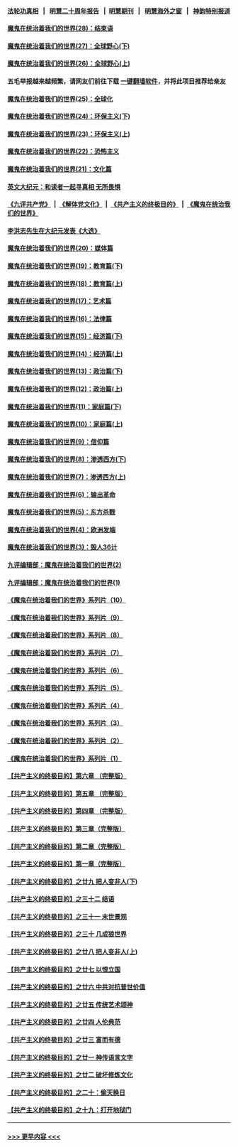 #### [法轮功真相](https://github.com/gfw-breaker/truth/blob/master/README.md?t=0) &nbsp;&nbsp;|&nbsp;&nbsp; [明慧二十周年报告](https://github.com/gfw-breaker/mh-reports/blob/master/README.md?t=0) &nbsp;&nbsp;|&nbsp;&nbsp;[明慧期刊](https://github.com/gfw-breaker/mh-qikan) &nbsp;&nbsp;|&nbsp;&nbsp; [明慧海外之窗](https://github.com/gfw-breaker/mh-news/blob/master/README.md?t=0) &nbsp;&nbsp;|&nbsp;&nbsp; [神韵特别报道](https://github.com/gfw-breaker/mh-news/blob/master/shenyun.md?t=0)
#### [魔鬼在统治着我们的世界(28)：结束语](../pages/nsc422/n10936246.md?t=07040751) 
#### [魔鬼在统治着我们的世界(27)：全球野心(下)](../pages/nsc422/n10928319.md?t=07040751) 
#### [魔鬼在统治着我们的世界(26)：全球野心(上)](../pages/nsc422/n10900318.md?t=07040751) 
#### 五毛举报越来越频繁，请网友们前往下载 [一键翻墙软件](https://github.com/gfw-breaker/ssr-accounts)，并将此项目推荐给亲友
#### [魔鬼在统治着我们的世界(25)：全球化](../pages/nsc422/n10788205.md?t=07040751) 
#### [魔鬼在统治着我们的世界(24)：环保主义(下)](../pages/nsc422/n10695307.md?t=07040751) 
#### [魔鬼在统治着我们的世界(23)：环保主义(上)](../pages/nsc422/n10688613.md?t=07040751) 
#### [魔鬼在统治着我们的世界(22)：恐怖主义](../pages/nsc422/n10614727.md?t=07040751) 
#### [魔鬼在统治着我们的世界(21)：文化篇](../pages/nsc422/n10597706.md?t=07040751) 
#### [英文大纪元：和读者一起寻真相 无所畏惧](../pages/nsc422/n12542027.md?t=07040751) 
#### [《九评共产党》](https://github.com/begood0513/9ping.md/blob/master/README.md) &nbsp;|&nbsp; [《解体党文化》](../../../../jtdwh.md/blob/master/README.md)  &nbsp;|&nbsp; [《共产主义的终极目的》](../../../../gczydzjmd.md/blob/master/README.md) &nbsp;|&nbsp; [《魔鬼在统治我们的世界》](../../../../mgztzwmdsj.md/blob/master/README.md) 
#### [李洪志先生在大纪元发表《大选》](../pages/nsc422/n12534746.md?t=07040751) 
#### [魔鬼在统治着我们的世界(20)：媒体篇](../pages/nsc422/n10586579.md?t=07040751) 
#### [魔鬼在统治着我们的世界(19)：教育篇(下)](../pages/nsc422/n10564808.md?t=07040751) 
#### [魔鬼在统治着我们的世界(18)：教育篇(上)](../pages/nsc422/n10526970.md?t=07040751) 
#### [魔鬼在统治着我们的世界(17)：艺术篇](../pages/nsc422/n10499093.md?t=07040751) 
#### [魔鬼在统治着我们的世界(16)：法律篇](../pages/nsc422/n10485969.md?t=07040751) 
#### [魔鬼在统治着我们的世界(15)：经济篇(下)](../pages/nsc422/n10469975.md?t=07040751) 
#### [魔鬼在统治着我们的世界(14)：经济篇(上)](../pages/nsc422/n10457370.md?t=07040751) 
#### [魔鬼在统治着我们的世界(13)：政治篇(下)](../pages/nsc422/n10448270.md?t=07040751) 
#### [魔鬼在统治着我们的世界(12)：政治篇(上)](../pages/nsc422/n10444576.md?t=07040751) 
#### [魔鬼在统治着我们的世界(11)：家庭篇(下)](../pages/nsc422/n10440961.md?t=07040751) 
#### [魔鬼在统治着我们的世界(10)：家庭篇(上)](../pages/nsc422/n10435448.md?t=07040751) 
#### [魔鬼在统治着我们的世界(9)：信仰篇](../pages/nsc422/n10432159.md?t=07040751) 
#### [魔鬼在统治着我们的世界(8)：渗透西方(下)](../pages/nsc422/n10429603.md?t=07040751) 
#### [魔鬼在统治着我们的世界(7)：渗透西方(上)](../pages/nsc422/n10426013.md?t=07040751) 
#### [魔鬼在统治着我们的世界(6)：输出革命](../pages/nsc422/n10421536.md?t=07040751) 
#### [魔鬼在统治着我们的世界(5)：东方杀戮](../pages/nsc422/n10417707.md?t=07040751) 
#### [魔鬼在统治着我们的世界(4)：欧洲发端](../pages/nsc422/n10414890.md?t=07040751) 
#### [魔鬼在统治着我们的世界(3)：毁人36计](../pages/nsc422/n10411583.md?t=07040751) 
#### [九评编辑部：魔鬼在统治着我们的世界(2)](../pages/nsc422/n10410036.md?t=07040751) 
#### [九评编辑部：魔鬼在统治着我们的世界(1)](../pages/nsc422/n10406825.md?t=07040751) 
#### [《魔鬼在统治着我们的世界》系列片（10）](../pages/nsc422/n12292670.md?t=07040751) 
#### [《魔鬼在统治着我们的世界》系列片（9）](../pages/nsc422/n12290859.md?t=07040751) 
#### [《魔鬼在统治着我们的世界》系列片（8）](../pages/nsc422/n12287445.md?t=07040751) 
#### [《魔鬼在统治着我们的世界》系列片（7）](../pages/nsc422/n12283425.md?t=07040751) 
#### [《魔鬼在统治着我们的世界》系列片（6）](../pages/nsc422/n12282314.md?t=07040751) 
#### [《魔鬼在统治着我们的世界》系列片（5）](../pages/nsc422/n12281419.md?t=07040751) 
#### [《魔鬼在统治着我们的世界》系列片（4）](../pages/nsc422/n12274024.md?t=07040751) 
#### [《魔鬼在统治着我们的世界》系列片（3）](../pages/nsc422/n12271322.md?t=07040751) 
#### [《魔鬼在统治着我们的世界》系列片（2）](../pages/nsc422/n12269049.md?t=07040751) 
#### [《魔鬼在统治着我们的世界》系列片（1）](../pages/nsc422/n12267575.md?t=07040751) 
#### [【共产主义的终极目的】第六章 （完整版）](../pages/nsc422/n11428913.md?t=07040751) 
#### [【共产主义的终极目的】第五章 （完整版）](../pages/nsc422/n11428912.md?t=07040751) 
#### [【共产主义的终极目的】第四章 （完整版）](../pages/nsc422/n11428907.md?t=07040751) 
#### [【共产主义的终极目的】第三章（完整版）](../pages/nsc422/n11428848.md?t=07040751) 
#### [【共产主义的终极目的】第二章（完整版）](../pages/nsc422/n11428831.md?t=07040751) 
#### [【共产主义的终极目的】第一章（完整版）](../pages/nsc422/n11417651.md?t=07040751) 
#### [【共产主义的终极目的】之廿九 把人变非人(下)](../pages/nsc422/n11344140.md?t=07040751) 
#### [【共产主义的终极目的】之三十二 结语](../pages/nsc422/n11360535.md?t=07040751) 
#### [【共产主义的终极目的】之三十一 末世景观](../pages/nsc422/n11351129.md?t=07040751) 
#### [【共产主义的终极目的】之三十 几成狼世界](../pages/nsc422/n11348280.md?t=07040751) 
#### [【共产主义的终极目的】之廿八 把人变非人(上)](../pages/nsc422/n11340492.md?t=07040751) 
#### [【共产主义的终极目的】之廿七 以恨立国](../pages/nsc422/n11336944.md?t=07040751) 
#### [【共产主义的终极目的】之廿六 中共对抗普世价值](../pages/nsc422/n11324785.md?t=07040751) 
#### [【共产主义的终极目的】之廿五 传统艺术颂神](../pages/nsc422/n11296396.md?t=07040751) 
#### [【共产主义的终极目的】之廿四 人伦典范](../pages/nsc422/n11296397.md?t=07040751) 
#### [【共产主义的终极目的】之廿三 富而有德](../pages/nsc422/n11283598.md?t=07040751) 
#### [【共产主义的终极目的】之廿一 神传语言文字](../pages/nsc422/n11263265.md?t=07040751) 
#### [【共产主义的终极目的】之廿二 破坏修炼文化](../pages/nsc422/n11245728.md?t=07040751) 
#### [【共产主义的终极目的】之二十：偷天换日](../pages/nsc422/n11238846.md?t=07040751) 
#### [【共产主义的终极目的】之十九：打开地狱门](../pages/nsc422/n11206376.md?t=07040751) 

----
#### [ >>> 更早内容 <<< ](../indexes/nsc422-earlier.md)
